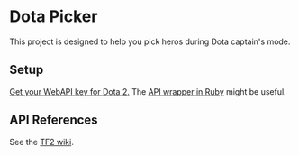 Dota Picker
===========
This project is designed to help you pick heros during Dota captain's mode.

Setup
-----
[Get your WebAPI key for Dota 2.](http://dev.dota2.com/showthread.php?t=47115)
The [API wrapper in Ruby](https://github.com/nashby/dota) might be useful.

API References
--------------
See the [TF2 wiki](http://wiki.teamfortress.com/wiki/WebAPI/GetMatchHistory).
